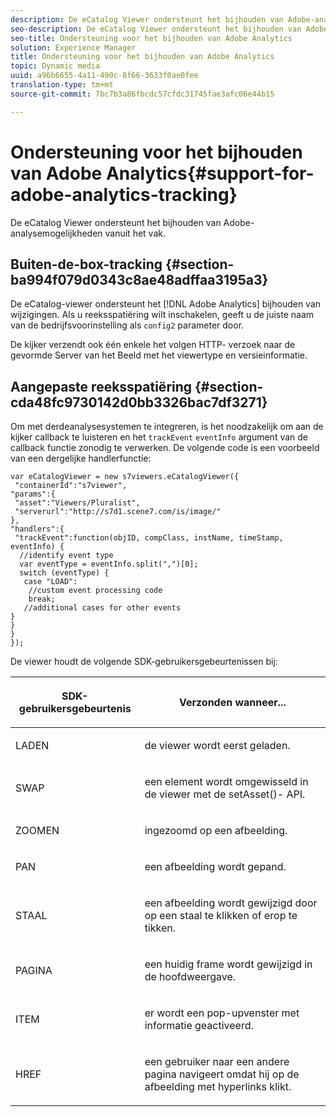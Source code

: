 ```yaml
---
description: De eCatalog Viewer ondersteunt het bijhouden van Adobe-analysemogelijkheden vanuit het vak.
seo-description: De eCatalog Viewer ondersteunt het bijhouden van Adobe-analysemogelijkheden vanuit het vak.
seo-title: Ondersteuning voor het bijhouden van Adobe Analytics
solution: Experience Manager
title: Ondersteuning voor het bijhouden van Adobe Analytics
topic: Dynamic media
uuid: a96b6655-4a11-490c-8f66-3633f0ae0fee
translation-type: tm+mt
source-git-commit: 7bc7b3a86fbcdc57cfdc31745fae3afc06e44b15

---
```



# Ondersteuning voor het bijhouden van Adobe Analytics{#support-for-adobe-analytics-tracking}

De eCatalog Viewer ondersteunt het bijhouden van Adobe-analysemogelijkheden vanuit het vak.

## Buiten-de-box-tracking {#section-ba994f079d0343c8ae48adffaa3195a3}

De eCatalog-viewer ondersteunt het [!DNL Adobe Analytics] bijhouden van wijzigingen. Als u reeksspatiëring wilt inschakelen, geeft u de juiste naam van de bedrijfsvoorinstelling als `config2` parameter door.

De kijker verzendt ook één enkele het volgen HTTP- verzoek naar de gevormde Server van het Beeld met het viewertype en versieinformatie.

## Aangepaste reeksspatiëring {#section-cda48fc9730142d0bb3326bac7df3271}

Om met derdeanalysesystemen te integreren, is het noodzakelijk om aan de kijker callback te luisteren en het `trackEvent` `eventInfo` argument van de callback functie zonodig te verwerken. De volgende code is een voorbeeld van een dergelijke handlerfunctie:

```
var eCatalogViewer = new s7viewers.eCatalogViewer({ 
 "containerId":"s7viewer", 
"params":{ 
 "asset":"Viewers/Pluralist", 
 "serverurl":"http://s7d1.scene7.com/is/image/" 
}, 
"handlers":{ 
 "trackEvent":function(objID, compClass, instName, timeStamp, eventInfo) { 
  //identify event type 
  var eventType = eventInfo.split(",")[0]; 
  switch (eventType) { 
   case "LOAD": 
    //custom event processing code 
    break; 
   //additional cases for other events 
} 
} 
} 
});
```

De viewer houdt de volgende SDK-gebruikersgebeurtenissen bij:

<table id="table_5D090E6614974D968E1A93B5727D859C"> 
 <thead> 
  <tr> 
   <th colname="col1" class="entry"> <p>SDK-gebruikersgebeurtenis </p> </th> 
   <th colname="col2" class="entry"> <p>Verzonden wanneer... </p> </th> 
  </tr> 
 </thead>
 <tbody> 
  <tr> 
   <td colname="col1"> <p> <span class="codeph"> LADEN </span> </p> </td> 
   <td colname="col2"> <p>de viewer wordt eerst geladen. </p> </td> 
  </tr> 
  <tr> 
   <td colname="col1"> <p> <span class="codeph"> SWAP </span> </p> </td> 
   <td colname="col2"> <p>een element wordt omgewisseld in de viewer met de <span class="codeph"> setAsset()- </span> API. </p> </td> 
  </tr> 
  <tr> 
   <td colname="col1"> <p> <span class="codeph"> ZOOMEN </span> </p> </td> 
   <td colname="col2"> <p> ingezoomd op een afbeelding. </p> </td> 
  </tr> 
  <tr> 
   <td colname="col1"> <p> <span class="codeph"> PAN </span> </p> </td> 
   <td colname="col2"> <p>een afbeelding wordt gepand. </p> </td> 
  </tr> 
  <tr> 
   <td colname="col1"> <p> <span class="codeph"> STAAL </span> </p> </td> 
   <td colname="col2"> <p> een afbeelding wordt gewijzigd door op een staal te klikken of erop te tikken. </p> </td> 
  </tr> 
  <tr> 
   <td colname="col1"> <p> <span class="codeph"> PAGINA </span> </p> </td> 
   <td colname="col2"> <p> een huidig frame wordt gewijzigd in de hoofdweergave. </p> </td> 
  </tr> 
  <tr> 
   <td colname="col1"> <p> <span class="codeph"> ITEM </span> </p> </td> 
   <td colname="col2"> <p>er wordt een pop-upvenster met informatie geactiveerd. </p> </td> 
  </tr> 
  <tr> 
   <td colname="col1"> <p> <span class="codeph"> HREF </span> </p> </td> 
   <td colname="col2"> <p>een gebruiker naar een andere pagina navigeert omdat hij op de afbeelding met hyperlinks klikt. </p> </td> 
  </tr> 
 </tbody> 
</table>

